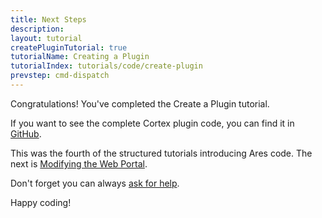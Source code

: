```yaml
---
title: Next Steps
description: 
layout: tutorial
createPluginTutorial: true
tutorialName: Creating a Plugin
tutorialIndex: tutorials/code/create-plugin
prevstep: cmd-dispatch
---
```


Congratulations! You've completed the Create a Plugin tutorial.

If you want to see the complete Cortex plugin code, you can find it in [GitHub](https://github.com/aresmush/ares-cortex-plugin).

This was the fourth of the structured tutorials introducing Ares code.  The next is [Modifying the Web Portal](/tutorials/code/add-web).

Don't forget you can always [ask for help](/feedback.html). 

Happy coding!
